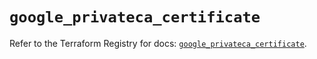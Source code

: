 # `google_privateca_certificate`

Refer to the Terraform Registry for docs: [`google_privateca_certificate`](https://registry.terraform.io/providers/hashicorp/google-beta/6.23.0/docs/resources/google_privateca_certificate).
